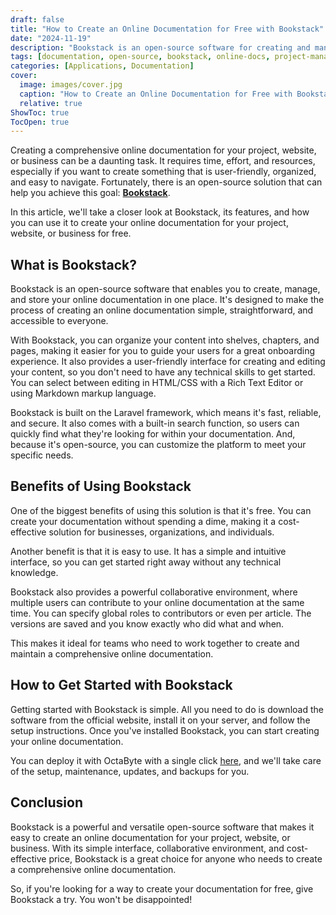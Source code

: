 ```yaml
---
draft: false
title: "How to Create an Online Documentation for Free with Bookstack"
date: "2024-11-19"
description: "Bookstack is an open-source software for creating and managing online documentation effortlessly. It offers an intuitive interface, robust organization tools, and collaborative features, making it ideal for teams and businesses. Easily customizable and free to use, Bookstack is perfect for creating user-friendly, comprehensive documentation."
tags: [documentation, open-source, bookstack, online-docs, project-management, team-collaboration, free-tool, laravel, markdown, user-friendly, content-management]
categories: [Applications, Documentation]
cover:
  image: images/cover.jpg
  caption: "How to Create an Online Documentation for Free with Bookstack"
  relative: true
ShowToc: true
TocOpen: true
---
```



Creating a comprehensive online documentation for your project, website, or business can be a daunting task. It requires time, effort, and resources, especially if you want to create something that is user\-friendly, organized, and easy to navigate. Fortunately, there is an open\-source solution that can help you achieve this goal: [**Bookstack**](https://octabyte.io/applications/documentation/bookstack).

In this article, we'll take a closer look at Bookstack, its features, and how you can use it to create your online documentation for your project, website, or business for free.

## What is Bookstack?

Bookstack is an open\-source software that enables you to create, manage, and store your online documentation in one place. It's designed to make the process of creating an online documentation simple, straightforward, and accessible to everyone.

With Bookstack, you can organize your content into shelves, chapters, and pages, making it easier for you to guide your users for a great onboarding experience. It also provides a user\-friendly interface for creating and editing your content, so you don't need to have any technical skills to get started. You can select between editing in HTML/CSS with a Rich Text Editor or using Markdown markup language.

Bookstack is built on the Laravel framework, which means it's fast, reliable, and secure. It also comes with a built\-in search function, so users can quickly find what they're looking for within your documentation. And, because it's open\-source, you can customize the platform to meet your specific needs.

## Benefits of Using Bookstack

One of the biggest benefits of using this solution is that it's free. You can create your documentation without spending a dime, making it a cost\-effective solution for businesses, organizations, and individuals.

Another benefit is that it is easy to use. It has a simple and intuitive interface, so you can get started right away without any technical knowledge.

Bookstack also provides a powerful collaborative environment, where multiple users can contribute to your online documentation at the same time. You can specify global roles to contributors or even per article. The versions are saved and you know exactly who did what and when.

This makes it ideal for teams who need to work together to create and maintain a comprehensive online documentation.

## How to Get Started with Bookstack

Getting started with Bookstack is simple. All you need to do is download the software from the official website, install it on your server, and follow the setup instructions. Once you've installed Bookstack, you can start creating your online documentation.

You can deploy it with OctaByte with a single click [here](https://octabyte.io/start-trial/?service=Bookstack), and we'll take care of the setup, maintenance, updates, and backups for you.

## Conclusion

Bookstack is a powerful and versatile open\-source software that makes it easy to create an online documentation for your project, website, or business. With its simple interface, collaborative environment, and cost\-effective price, Bookstack is a great choice for anyone who needs to create a comprehensive online documentation.

So, if you're looking for a way to create your documentation for free, give Bookstack a try. You won't be disappointed!



